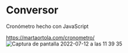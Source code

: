 # Conversor

Cronómetro hecho con JavaScript

https://martaortola.com/cronometro/
![Captura de pantalla 2022-07-12 a las 11 39 35](https://user-images.githubusercontent.com/107054627/178460930-8a3d59a9-90a4-4b93-ad84-3ddcf80680d9.png)
